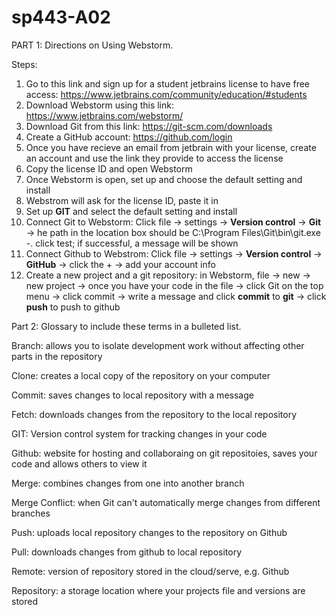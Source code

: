 # sp443-A02

PART 1: Directions on Using Webstorm.

 Steps:
1. Go to this link and sign up for a student jetbrains license to have free access: https://www.jetbrains.com/community/education/#students 
2. Download Webstorm using this link: https://www.jetbrains.com/webstorm/
3. Download Git from this link: https://git-scm.com/downloads
4. Create a GitHub account: https://github.com/login
5. Once you have recieve an email from jetbrain with your license, create an account and use the link they provide to access the license 
6. Copy the license ID and open Webstorm
7. Once Webstorm is open, set up and choose the default setting and install
8. Webstrom will ask for the license ID, paste it in
9. Set up **GIT** and select the default setting and install
10. Connect Git to Webstorm: Click file -> settings -> **Version control** -> **Git** -> he path in the location box
should be C:\Program Files\Git\bin\git.exe -. click test; if successful, a message will be shown
11. Connect Github to Webstrom:  Click file -> settings -> **Version control** -> **GitHub** -> click the + -> add your account info
12. Create a new project and a git repository: in Webstorm, file -> new -> new project -> once you have your code in the file -> click Git on the top menu -> click commit -> write a message and click **commit** to **git** -> click **push** to push to github 



Part 2: Glossary to include these terms in a bulleted list.


Branch: allows you to isolate development work without affecting other parts in the repository

Clone: creates a local copy of the repository on your computer 

Commit: saves changes to local repository with a message 

Fetch: downloads changes from the repository to the local repository

GIT: Version control system for tracking changes in your code

Github: website for hosting and collaboraing on git repositoies, saves your code and allows others to view it 

Merge: combines changes from one into another branch

Merge Conflict: when Git can't automatically merge changes from different branches

Push: uploads local repository changes to the repository on Github

Pull: downloads changes from github to local repository

Remote: version of repository stored in the cloud/serve, e.g. Github

Repository: a storage location where your projects file and versions are stored

